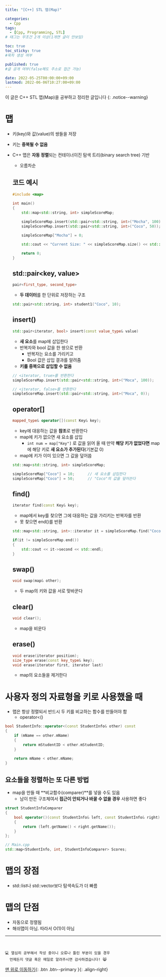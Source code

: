 ```yaml
---
title: "[C++] STL 맵(Map)" 

categories:
  - Cpp
tags:
  - [Cpp, Programming, STL]
# 태그는 무조건 2개 이상(1개면 글이 안보임)

toc: true
toc_sticky: true
#목차 생성 여부

published: true
#글 공개 여부(false해도 주소로 접근 가능)

date: 2022-05-25T00:00:00+09:00
lastmod: 2022-06-06T10:27:00+09:00
---
```


이 글은 C++ STL 맵(Map)을 공부하고 정리한 글입니다
{: .notice--warning}

# 맵
- 키(key)와 값(value)의 쌍들을 저장
- 키는 **중복될 수 없음**
- C++ 맵은 **자동 정렬**되는 컨테이너이진 탐색 트리(binary search tree) 기반
  - 오름차순

  ## 코드 예시

  ```cpp
  #include <map>

  int main()
  {
      std::map<std::string, int> simpleScoreMap;
      
      simpleScoreMap.insert(std::pair<std::string, int>("Mocha", 100));
      simpleScoreMap.insert(std::pair<std::string, int>("Coco", 50));

      simpleScoreMap["Mocha"] = 0;

      std::cout << "Current Size: " << simpleScoreMap.size() << std::endl;

      return 0;
  }
  ```

  ## std::pair\<key, value\>

  ```cpp
  pair<first_type, second_type>
  ```

  - **두 데이터**를 한 단위로 저장하는 구조

  ```cpp
  std::pair<std::string, int> student1("Coco", 10);
  ```

  ## insert()

  ```cpp
  std::pair<iterator, bool> insert(const value_type& value)
  ```

  - **새 요소**를 map에 삽입한다
  - 반복자와 bool 값을 한 쌍으로 반환
    - 반복자는 요소를 가리키고
    - Bool 값은 삽입 결과를 알려줌
  - **키를 중복으로 삽입할 수 없음**

  ```cpp
  // <iterator, true>를 반환한다
  simpleScoreMap.insert(std::pair<std::string, int>("Moca", 100));

  // <iterator, false>를 반환한다
  simpleScoreMap.insert(std::pair<std::string, int>("Moca", 0));
  ```

  ## operator[]

  ```cpp
  mapped_type& operator[](const Key& key);
  ```

  - key에 대응하는 값을 **참조**로 반환한다
  - map에 키가 없으면 새 요소를 삽입
    - `int num = map["Key"]` 로 값을 읽어 올 때 만약 **해당 키가 없었다면** map에 해당 키로 **새 요소가 추가된다**(기본값 0)
  - map에 키가 이미 있으면 그 값을 덮어씀

  ```cpp
  std::map<std::string, int> simpleScoreMap;

  simpleScoreMap["Coco"] = 10;      // 새 요소를 삽입한다
  simpleScoreMap["Coco"] = 50;      // "Coco"의 값을 덮어쓴다
  ```

  ## find()

  ```cpp
  iterator find(const Key& key);
  ```

  - map에서 key를 찾으면 그에 대응하는 값을 가리키는 반복자를 반환
  - 못 찾으면 end()를 반환
  
  ```cpp
  std::map<std::string, int>::iterator it = simpleScoreMap.find("Coco");

  if(it != simpleScoreMap.end())
  {
      std::cout << it->second << std::endl;
  }
  ```


  ## swap()

  ```cpp
  void swap(map& other);
  ```

  - 두 map의 키와 값을 서로 맞바꾼다
  
  ## clear()

  ```cpp
  void clear();
  ```

  - map을 비운다

  ## erase()

  ```cpp
  void erase(iterator position);
  size_type erase(const key_type& key);
  void erase(iterator first, iterator last)
  ```

  - map의 요소들을 제거한다

# 사용자 정의 자료형을 키로 사용했을 때
- 맵은 항상 정렬되서 반드시 두 키를 비교하는 함수를 만들어야 함
  - operator<()

```cpp
bool StudentInfo::operator<(const StudentInfo& other) const
{
    if (mName == other.mName)
    {
        return mStudentID < other.mStudentID;
    }

    return mName < other.mName;
}
```

  ## 요소들을 정렬하는 또 다른 방법
  - map을 만들 때 **비교함수(comparer)**를 넣을 수도 있음
    - 남이 만든 구조체여서 **접근이 안되거나 바꿀 수 없을 경우** 사용하면 좋다

  ```cpp
  struct StudentInfoComparer
  {
      bool operator()(const StudentInfo& left, const StudentInfo& right) const
      {
          return (left.getName() < right.getName());
      }
  };

  // Main.cpp
  std::map<StudentInfo, int, StudentInfoComparer> Scores;
  ```

# 맵의 장점
- std::list나 std::vector보다 탐색속도가 더 빠름

# 맵의 단점
- 자동으로 정렬됨
- 해쉬맵이 아님. 따라서 O(1)이 아님

***
<br>

    💻 열심히 공부해서 작성 중이니 오류나 틀린 부분이 있을 경우 
      언제든지 댓글 혹은 메일로 알려주시면 감사하겠습니다! 😸

[맨 위로 이동하기](#){: .btn .btn--primary }{: .align-right}